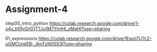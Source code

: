 # Assignment-4
step00_intro_python https://colab.research.google.com/drive/1-o4v_tt0fvGrG1TTJu1M7YmiHi_xMaHI?usp=sharing

01_expressions https://colab.research.google.com/drive/1Ewzi7U7c2-uGMCtzgIEB-_4mTzN0SX3I?usp=sharing
